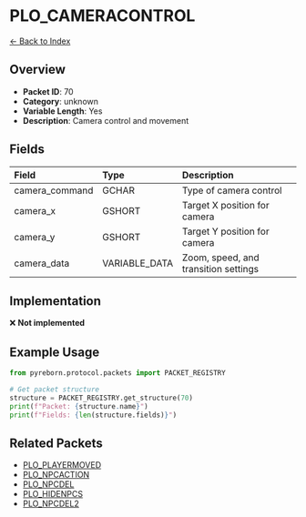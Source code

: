 # PLO_CAMERACONTROL

[← Back to Index](../index.md)

## Overview

- **Packet ID**: 70
- **Category**: unknown
- **Variable Length**: Yes
- **Description**: Camera control and movement

## Fields

| Field | Type | Description |
|:------|:-----|:------------|
| camera_command | GCHAR | Type of camera control |
| camera_x | GSHORT | Target X position for camera |
| camera_y | GSHORT | Target Y position for camera |
| camera_data | VARIABLE_DATA | Zoom, speed, and transition settings |

## Implementation

❌ **Not implemented**

## Example Usage

```python
from pyreborn.protocol.packets import PACKET_REGISTRY

# Get packet structure
structure = PACKET_REGISTRY.get_structure(70)
print(f"Packet: {structure.name}")
print(f"Fields: {len(structure.fields)}")
```

## Related Packets

- [PLO_PLAYERMOVED](PLO_PLAYERMOVED.md)
- [PLO_NPCACTION](PLO_NPCACTION.md)
- [PLO_NPCDEL](PLO_NPCDEL.md)
- [PLO_HIDENPCS](PLO_HIDENPCS.md)
- [PLO_NPCDEL2](PLO_NPCDEL2.md)
